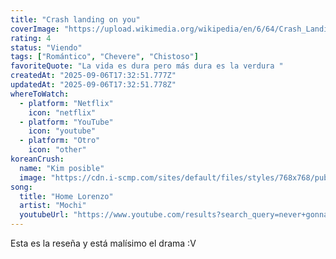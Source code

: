 ```yaml
---
title: "Crash landing on you"
coverImage: "https://upload.wikimedia.org/wikipedia/en/6/64/Crash_Landing_on_You_main_poster.jpg"
rating: 4
status: "Viendo"
tags: ["Romántico", "Chevere", "Chistoso"]
favoriteQuote: "La vida es dura pero más dura es la verdura "
createdAt: "2025-09-06T17:32:51.777Z"
updatedAt: "2025-09-06T17:32:51.778Z"
whereToWatch:
  - platform: "Netflix"
    icon: "netflix"
  - platform: "YouTube"
    icon: "youtube"
  - platform: "Otro"
    icon: "other"
koreanCrush:
  name: "Kim posible"
  image: "https://cdn.i-scmp.com/sites/default/files/styles/768x768/public/d8/images/methode/2020/09/25/1f318c98-f652-11ea-a41c-8cbd1416100a_image_hires_133347.jpg?itok=sxegi845&v=1601012033"
song:
  title: "Home Lorenzo"
  artist: "Mochi"
  youtubeUrl: "https://www.youtube.com/results?search_query=never+gonna+give+you+up"
---
```


Esta es la reseña y está malísimo el drama :V
